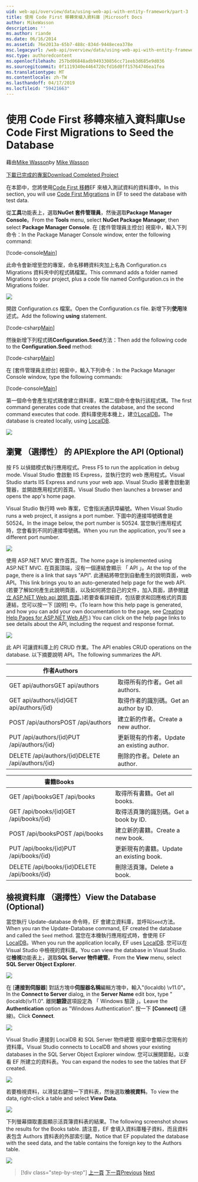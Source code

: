 ```yaml
---
uid: web-api/overview/data/using-web-api-with-entity-framework/part-3
title: 使用 Code First 移轉來植入資料庫 |Microsoft Docs
author: MikeWasson
description: ''
ms.author: riande
ms.date: 06/16/2014
ms.assetid: 76e2013a-65b7-488c-834d-9448ecea378e
msc.legacyurl: /web-api/overview/data/using-web-api-with-entity-framework/part-3
msc.type: authoredcontent
ms.openlocfilehash: 257bd06848adb949330856cc71eeb3d685e9d036
ms.sourcegitcommit: 0f1119340e4464720cfd16d0ff15764746ea1fea
ms.translationtype: MT
ms.contentlocale: zh-TW
ms.lasthandoff: 04/17/2019
ms.locfileid: "59421663"
---
```

# <a name="use-code-first-migrations-to-seed-the-database"></a><span data-ttu-id="89f71-102">使用 Code First 移轉來植入資料庫</span><span class="sxs-lookup"><span data-stu-id="89f71-102">Use Code First Migrations to Seed the Database</span></span>

<span data-ttu-id="89f71-103">藉由[Mike Wasson](https://github.com/MikeWasson)</span><span class="sxs-lookup"><span data-stu-id="89f71-103">by [Mike Wasson](https://github.com/MikeWasson)</span></span>

[<span data-ttu-id="89f71-104">下載已完成的專案</span><span class="sxs-lookup"><span data-stu-id="89f71-104">Download Completed Project</span></span>](https://github.com/MikeWasson/BookService)

<span data-ttu-id="89f71-105">在本節中，您將使用[Code First 移轉](https://msdn.microsoft.com/data/jj591621)EF 來植入測試資料的資料庫中。</span><span class="sxs-lookup"><span data-stu-id="89f71-105">In this section, you will use [Code First Migrations](https://msdn.microsoft.com/data/jj591621) in EF to seed the database with test data.</span></span>

<span data-ttu-id="89f71-106">從**工具**功能表上，選取**NuGet 套件管理員**，然後選取**Package Manager Console**。</span><span class="sxs-lookup"><span data-stu-id="89f71-106">From the **Tools** menu, select **NuGet Package Manager**, then select **Package Manager Console**.</span></span> <span data-ttu-id="89f71-107">在 [套件管理員主控台] 視窗中，輸入下列命令：</span><span class="sxs-lookup"><span data-stu-id="89f71-107">In the Package Manager Console window, enter the following command:</span></span>

[!code-console[Main](part-3/samples/sample1.cmd)]

<span data-ttu-id="89f71-108">此命令會新增至您的專案，命名移轉資料夾加上名為 Configuration.cs Migrations 資料夾中的程式碼檔案。</span><span class="sxs-lookup"><span data-stu-id="89f71-108">This command adds a folder named Migrations to your project, plus a code file named Configuration.cs in the Migrations folder.</span></span>

![](part-3/_static/image1.png)

<span data-ttu-id="89f71-109">開啟 Configuration.cs 檔案。</span><span class="sxs-lookup"><span data-stu-id="89f71-109">Open the Configuration.cs file.</span></span> <span data-ttu-id="89f71-110">新增下列**使用**陳述式。</span><span class="sxs-lookup"><span data-stu-id="89f71-110">Add the following **using** statement.</span></span>

[!code-csharp[Main](part-3/samples/sample2.cs)]

<span data-ttu-id="89f71-111">然後新增下列程式碼**Configuration.Seed**方法：</span><span class="sxs-lookup"><span data-stu-id="89f71-111">Then add the following code to the **Configuration.Seed** method:</span></span>

[!code-csharp[Main](part-3/samples/sample3.cs)]

<span data-ttu-id="89f71-112">在 [套件管理員主控台] 視窗中，輸入下列命令：</span><span class="sxs-lookup"><span data-stu-id="89f71-112">In the Package Manager Console window, type the following commands:</span></span>

[!code-console[Main](part-3/samples/sample4.cmd)]

<span data-ttu-id="89f71-113">第一個命令會產生程式碼會建立資料庫，和第二個命令會執行該程式碼。</span><span class="sxs-lookup"><span data-stu-id="89f71-113">The first command generates code that creates the database, and the second command executes that code.</span></span> <span data-ttu-id="89f71-114">資料庫使用本機上，建立[LocalDB](https://msdn.microsoft.com/library/hh510202.aspx)。</span><span class="sxs-lookup"><span data-stu-id="89f71-114">The database is created locally, using [LocalDB](https://msdn.microsoft.com/library/hh510202.aspx).</span></span>

![](part-3/_static/image2.png)

## <a name="explore-the-api-optional"></a><span data-ttu-id="89f71-115">瀏覽 （選擇性） 的 API</span><span class="sxs-lookup"><span data-stu-id="89f71-115">Explore the API (Optional)</span></span>

<span data-ttu-id="89f71-116">按 F5 以偵錯模式執行應用程式。</span><span class="sxs-lookup"><span data-stu-id="89f71-116">Press F5 to run the application in debug mode.</span></span> <span data-ttu-id="89f71-117">Visual Studio 會啟動 IIS Express，並執行您的 web 應用程式。</span><span class="sxs-lookup"><span data-stu-id="89f71-117">Visual Studio starts IIS Express and runs your web app.</span></span> <span data-ttu-id="89f71-118">Visual Studio 接著會啟動瀏覽器，並開啟應用程式的首頁。</span><span class="sxs-lookup"><span data-stu-id="89f71-118">Visual Studio then launches a browser and opens the app's home page.</span></span>

<span data-ttu-id="89f71-119">Visual Studio 執行時 web 專案，它會指派通訊埠編號。</span><span class="sxs-lookup"><span data-stu-id="89f71-119">When Visual Studio runs a web project, it assigns a port number.</span></span> <span data-ttu-id="89f71-120">下圖中的連接埠號碼會是 50524。</span><span class="sxs-lookup"><span data-stu-id="89f71-120">In the image below, the port number is 50524.</span></span> <span data-ttu-id="89f71-121">當您執行應用程式時，您會看到不同的連接埠號碼。</span><span class="sxs-lookup"><span data-stu-id="89f71-121">When you run the application, you'll see a different port number.</span></span>

![](part-3/_static/image3.png)

<span data-ttu-id="89f71-122">使用 ASP.NET MVC 實作首頁。</span><span class="sxs-lookup"><span data-stu-id="89f71-122">The home page is implemented using ASP.NET MVC.</span></span> <span data-ttu-id="89f71-123">在頁面頂端，沒有一個連結會顯示 「 API 」。</span><span class="sxs-lookup"><span data-stu-id="89f71-123">At the top of the page, there is a link that says "API".</span></span> <span data-ttu-id="89f71-124">此連結將帶您到自動產生的說明頁面，web API。</span><span class="sxs-lookup"><span data-stu-id="89f71-124">This link brings you to an auto-generated help page for the web API.</span></span> <span data-ttu-id="89f71-125">(若要了解如何產生此說明頁面，以及如何將您自己的文件，加入頁面，請參閱[建立 ASP.NET Web api 說明 頁面](../../getting-started-with-aspnet-web-api/creating-api-help-pages.md)。)若要查看詳細資，包括要求和回應格式的頁面連結，您可以按一下 [說明] 中。</span><span class="sxs-lookup"><span data-stu-id="89f71-125">(To learn how this help page is generated, and how you can add your own documentation to the page, see [Creating Help Pages for ASP.NET Web API](../../getting-started-with-aspnet-web-api/creating-api-help-pages.md).) You can click on the help page links to see details about the API, including the request and response format.</span></span>

![](part-3/_static/image4.png)

<span data-ttu-id="89f71-126">此 API 可讓資料庫上的 CRUD 作業。</span><span class="sxs-lookup"><span data-stu-id="89f71-126">The API enables CRUD operations on the database.</span></span> <span data-ttu-id="89f71-127">以下摘要說明 API。</span><span class="sxs-lookup"><span data-stu-id="89f71-127">The following summarizes the API.</span></span>

| <span data-ttu-id="89f71-128">作者</span><span class="sxs-lookup"><span data-stu-id="89f71-128">Authors</span></span> |  |
| --- | -- |
| <span data-ttu-id="89f71-129">GET api/authors</span><span class="sxs-lookup"><span data-stu-id="89f71-129">GET api/authors</span></span> | <span data-ttu-id="89f71-130">取得所有的作者。</span><span class="sxs-lookup"><span data-stu-id="89f71-130">Get all authors.</span></span> |
| <span data-ttu-id="89f71-131">GET api/authors/{id}</span><span class="sxs-lookup"><span data-stu-id="89f71-131">GET api/authors/{id}</span></span> | <span data-ttu-id="89f71-132">取得作者的識別碼。</span><span class="sxs-lookup"><span data-stu-id="89f71-132">Get an author by ID.</span></span> |
| <span data-ttu-id="89f71-133">POST /api/authors</span><span class="sxs-lookup"><span data-stu-id="89f71-133">POST /api/authors</span></span> | <span data-ttu-id="89f71-134">建立新的作者。</span><span class="sxs-lookup"><span data-stu-id="89f71-134">Create a new author.</span></span> |
| <span data-ttu-id="89f71-135">PUT /api/authors/{id}</span><span class="sxs-lookup"><span data-stu-id="89f71-135">PUT /api/authors/{id}</span></span> | <span data-ttu-id="89f71-136">更新現有的作者。</span><span class="sxs-lookup"><span data-stu-id="89f71-136">Update an existing author.</span></span> |
| <span data-ttu-id="89f71-137">DELETE /api/authors/{id}</span><span class="sxs-lookup"><span data-stu-id="89f71-137">DELETE /api/authors/{id}</span></span> | <span data-ttu-id="89f71-138">刪除的作者。</span><span class="sxs-lookup"><span data-stu-id="89f71-138">Delete an author.</span></span> |

| <span data-ttu-id="89f71-139">書籍</span><span class="sxs-lookup"><span data-stu-id="89f71-139">Books</span></span> |  |
| --- | -- |
| <span data-ttu-id="89f71-140">GET /api/books</span><span class="sxs-lookup"><span data-stu-id="89f71-140">GET /api/books</span></span> | <span data-ttu-id="89f71-141">取得所有書籍。</span><span class="sxs-lookup"><span data-stu-id="89f71-141">Get all books.</span></span> |
| <span data-ttu-id="89f71-142">GET /api/books/{id}</span><span class="sxs-lookup"><span data-stu-id="89f71-142">GET /api/books/{id}</span></span> | <span data-ttu-id="89f71-143">取得活頁簿的識別碼。</span><span class="sxs-lookup"><span data-stu-id="89f71-143">Get a book by ID.</span></span> |
| <span data-ttu-id="89f71-144">POST /api/books</span><span class="sxs-lookup"><span data-stu-id="89f71-144">POST /api/books</span></span> | <span data-ttu-id="89f71-145">建立新的書籍。</span><span class="sxs-lookup"><span data-stu-id="89f71-145">Create a new book.</span></span> |
| <span data-ttu-id="89f71-146">PUT /api/books/{id}</span><span class="sxs-lookup"><span data-stu-id="89f71-146">PUT /api/books/{id}</span></span> | <span data-ttu-id="89f71-147">更新現有的書籍。</span><span class="sxs-lookup"><span data-stu-id="89f71-147">Update an existing book.</span></span> |
| <span data-ttu-id="89f71-148">DELETE /api/books/{id}</span><span class="sxs-lookup"><span data-stu-id="89f71-148">DELETE /api/books/{id}</span></span> | <span data-ttu-id="89f71-149">刪除活頁簿。</span><span class="sxs-lookup"><span data-stu-id="89f71-149">Delete a book.</span></span> |

## <a name="view-the-database-optional"></a><span data-ttu-id="89f71-150">檢視資料庫 （選擇性）</span><span class="sxs-lookup"><span data-stu-id="89f71-150">View the Database (Optional)</span></span>

<span data-ttu-id="89f71-151">當您執行 Update-database 命令時，EF 會建立資料庫，並呼叫`Seed`方法。</span><span class="sxs-lookup"><span data-stu-id="89f71-151">When you ran the Update-Database command, EF created the database and called the `Seed` method.</span></span> <span data-ttu-id="89f71-152">當您在本機執行應用程式時，會使用 EF [LocalDB](https://blogs.msdn.com/b/sqlexpress/archive/2011/07/12/introducing-localdb-a-better-sql-express.aspx)。</span><span class="sxs-lookup"><span data-stu-id="89f71-152">When you run the application locally, EF uses [LocalDB](https://blogs.msdn.com/b/sqlexpress/archive/2011/07/12/introducing-localdb-a-better-sql-express.aspx).</span></span> <span data-ttu-id="89f71-153">您可以在 Visual Studio 中檢視的資料庫。</span><span class="sxs-lookup"><span data-stu-id="89f71-153">You can view the database in Visual Studio.</span></span> <span data-ttu-id="89f71-154">從**檢視**功能表上，選取**SQL Server 物件總管**。</span><span class="sxs-lookup"><span data-stu-id="89f71-154">From the **View** menu, select **SQL Server Object Explorer**.</span></span>

![](part-3/_static/image5.png)

<span data-ttu-id="89f71-155">在 [**連接到伺服器**] 對話方塊中**伺服器名稱**編輯方塊中，輸入"(localdb) \v11.0"。</span><span class="sxs-lookup"><span data-stu-id="89f71-155">In the **Connect to Server** dialog, in the **Server Name** edit box, type "(localdb)\v11.0".</span></span> <span data-ttu-id="89f71-156">離開**驗證**選項設定為 「 Windows 驗證 」。</span><span class="sxs-lookup"><span data-stu-id="89f71-156">Leave the **Authentication** option as "Windows Authentication".</span></span> <span data-ttu-id="89f71-157">按一下 **[Connect]** (連線)。</span><span class="sxs-lookup"><span data-stu-id="89f71-157">Click **Connect**.</span></span>

![](part-3/_static/image6.png)

<span data-ttu-id="89f71-158">Visual Studio 連接到 LocalDB 和 SQL Server 物件總管 視窗中會顯示您現有的資料庫。</span><span class="sxs-lookup"><span data-stu-id="89f71-158">Visual Studio connects to LocalDB and shows your existing databases in the SQL Server Object Explorer window.</span></span> <span data-ttu-id="89f71-159">您可以展開節點，以查看 EF 所建立的資料表。</span><span class="sxs-lookup"><span data-stu-id="89f71-159">You can expand the nodes to see the tables that EF created.</span></span>

![](part-3/_static/image7.png)

<span data-ttu-id="89f71-160">若要檢視資料，以滑鼠右鍵按一下資料表，然後選取**檢視資料**。</span><span class="sxs-lookup"><span data-stu-id="89f71-160">To view the data, right-click a table and select **View Data**.</span></span>

![](part-3/_static/image8.png)

<span data-ttu-id="89f71-161">下列螢幕擷取畫面顯示活頁簿資料表的結果。</span><span class="sxs-lookup"><span data-stu-id="89f71-161">The following screenshot shows the results for the Books table.</span></span> <span data-ttu-id="89f71-162">請注意，EF 會填入資料庫種子資料，而且資料表包含 Authors 資料表的外部索引鍵。</span><span class="sxs-lookup"><span data-stu-id="89f71-162">Notice that EF populated the database with the seed data, and the table contains the foreign key to the Authors table.</span></span>

![](part-3/_static/image9.png)

> [!div class="step-by-step"]
> <span data-ttu-id="89f71-163">[上一頁](part-2.md)
> [下一頁](part-4.md)</span><span class="sxs-lookup"><span data-stu-id="89f71-163">[Previous](part-2.md)
[Next](part-4.md)</span></span>

